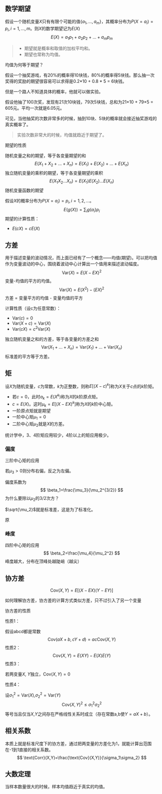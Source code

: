 ## 数学期望

假设一个随机变量$X$只有有限个可能的值$\{a_1,...,a_m\}$，其概率分布为$P(X=a_i)=p_i,i=1,...,m$。则$X$的数学期望记为$E(X)$
$$
E(X)=a_1p_1+a_2p_2+...+a_mp_m
$$

> - 期望就是概率和取值的加权平均和。
> - 期望也常称为均值。

均值为何等于期望？

假设一个抽奖游戏，有20%的概率得10块钱，80%的概率得5块钱。那么抽一次奖得的奖励的期望很容易可以求得是0.2*10 + 0.8 * 5 = 6块钱。

但是一个路人不知道具体的概率，他就可以做实验。

假设他抽了100次奖，发现有21次10块钱，79次5块钱，总和为21×10 + 79×5 = 605元。平均一次就是6.05元。

可见，当他抽奖的次数非常多的时候，抽到10块、5块的概率就会接近抽奖游戏的真实概率了。

> 实验次数非常大的时候，均值就趋近于期望了。

期望的性质

随机变量之和的期望，等于各变量期望的和
$$
E(X_1+X_2+...+X_n)=E(X_1)+E(X_2)+...+E(X_n)
$$
独立随机变量的乘积的期望，等于各变量期望的乘积
$$
E(X_1X_2...X_ n)=E(X_1)E(X_2)...E(X_n)
$$
随机变量函数的期望

假设$X$的概率分布为$P(X=a_i)=p_i,i=1,2,...$。
$$
E(g(X))=\sum_ig(a_i)p_i
$$
期望的计算性质：

- $E(cX)=cE(X)$

## 方差

用于描述变量的波动情况，而上面已经有了一个概念——均值(期望)。可以把均值作为变量波动的中心，围绕着波动中心计算出一个值用来描述波动幅度。
$$
\text{Var}(X)=E(X - EX)^2
$$
变量-均值的平方的均值。
$$
\text{Var}(X)=E(X^2)-(EX)^2
$$
方差 = 变量平方的均值 - 变量均值的平方

计算性质（设c为任意常数）：

- $\text{Var}(c)=0$
- $\text{Var}(X+c)=\text{Var}(X)$
- $\text{Var}(cX)=c^2\text{Var}(X)$

独立随机变量之和的方差，等于各变量的方差之和
$$
\text{Var}(X_1+...+X_n)=\text{Var}(X_1)+...+\text{Var}(X_n)
$$
标准差的平方等于方差。

## 矩

设$X$为随机变量，$c$为常数，$k$为正整数，则称$E[(X-c)^k]$称为$X$关于$c$点的$k$阶矩。

- 若$c=0$，此时$a_k=E(X^k)$称为$X$的$k$阶原点矩。
- $c=E(X)$。这时$\mu_k=E[(X-EX)^k]$称为$X$的$k$阶中心矩。
- 一阶原点矩就是期望
- 一阶中心矩$\mu_1=0$
- 二阶中心矩$\mu_2$就是$X$的方差。

统计学中，3、4阶矩应用较少，4阶以上的矩应用极少。

### 偏度

三阶中心矩的应用

若$\mu_3>0$则分布右偏，反之为左偏。

偏度系数为
$$
\beta_1=\frac{\mu_3}{\mu_2^{3/2}}
$$
为什么要除以$\mu_2$的3/2次方？

$\sqrt{\mu_2}$就是标准差，这是为了标准化。

原

### 峰度

四阶中心矩的应用
$$
\beta_2=\frac{\mu_4}{\mu_2^2}
$$
峰度越大，分布在顶峰处越陡峭（越尖）



## 协方差

$$
\text{Cov}(X,Y)=E[(X-EX)(Y-EY)]
$$

如何理解协方差，协方差的计算方式类似方差，只不过引入了另一个变量

协方差的性质

性质1：

假设abcd都是常数
$$
\text{Cov}(aX+b,cY+d)=ac\text{Cov}(X,Y)
$$
性质2：
$$
\text{Cov}(X,Y)=E(XY)-E(X)E(Y)
$$
性质3：

若两变量$X$, $Y$独立，$\text{Cov}(X,Y)=0$

性质4：

设$\sigma_1^2=\text{Var}(X)$,$\sigma_2^2=\text{Var}(Y)$
$$
\text{Cov}(X,Y)^2 \le \sigma_1^2\sigma_2^2
$$
等号当且仅当$X$,$Y$之间存在严格线性关系时成立（存在常数a,b使$Y=aX+b$）。

## 相关系数

本质上就是标准尺度下的协方差，通过把两变量的方差化为1，就能计算出范围在-1到1直接的相关系数。
$$
\text{Corr}(X,Y)=\frac{\text{Cov}(X,Y)}{\sigma_1\sigma_2}
$$

## 大数定理

当样本数量很大的时候，样本均值趋近于真实的均值。
